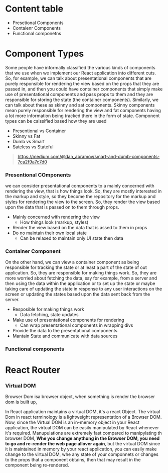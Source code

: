 # Content table

-   Presetional Components
-   Contaienr Components
-   Functional componetns

# Component Types

Some people have informally classified the various kinds of components that we use when we implement our React application into different cuts. So, for example, we can talk about presentational components that are purely responsible for rendering the view based on the props that they are passed in, and then you could have container components that simply make use of presentational components and pass props to them and they are responsible for storing the state (the container components).
Similarly, we can talk about these as skinny and sat components. Skinny components mean purely responsible for rendering the view and fat components having a lot more information being tracked there in the form of state. Component types can be calssified based how they are used

-   Presentional vs Container
-   Skinny vs Fat
-   Dumb vs Smart
-   Sateless vs Stateful

> https://medium.com/@dan_abramov/smart-and-dumb-components-7ca2f9a7c7d0

### Presentional COmponents

we can consider presentational components to a mainly concerned with rendering the view,
that is how things look.
So, they are mostly interested in the markup and style,
so they become the repository for the markup and styles
for rendering the view to the screen.
So, they render the view based upon the data that is passed on to them through props.

-   Mainly concerned with rendering the view
    -   How things look (markup, styles)
-   Render the view based on the data that is ássed to them in props
-   Do no maintain their own local state
    -   Can be relaxed to maintain only UI state then data

### Container Component

On the other hand, we can view a container component as being responsible for tracking the state or at least a part of the state of out application. So, they are responsible for making things work. So, they are more worried about fetching the data, say for example, from a server and then using the data within the application or to set up the state or maybe taking care of updating the state in response to any user interactions on the screen or updating the states based upon the data sent back from the server.

-   Resposible for making things work
    -   Data fetching, state updates
-   Make use of presentational components for rendering
    -   Can wrap presentational components in wrapping divs
-   Provide the data to the presentational components
-   Mantain State and communicate with data sources

### Functional components

# React Router

### Virtual DOM

Browser Dom isa browser object, when something is render the browser dom is built up,

In React application maintains a virtual DOM, it's a react Object. The virtual Dom in react terminology is a lightweight representation of a Browser DOM. Now, since the Virtual DOM is an in-memory object in your React application, the virtual DOM can be easily manipulated by React whenever it's required. Manupulations are extremely fast compared to manipylating th browser DOM, **Whe you change anythung in the Browser DOM, you need to go and re-render the web page allover again**, but the virtual DOM since it is maintained in memory by your react application, you can easily make change to the virtual DOM, whe any state of your componnets or changes to the props that a component obtains, then that may result in the component being re-rendered.
